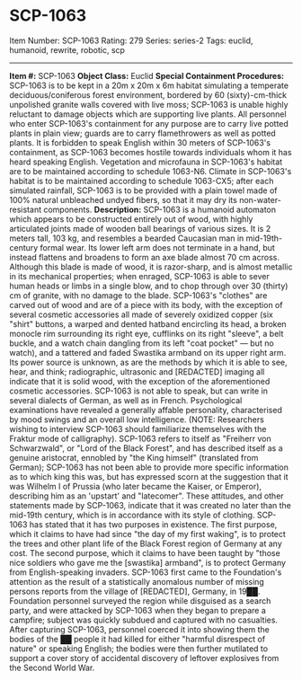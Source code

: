 # SCP-1063
Item Number: SCP-1063
Rating: 279
Series: series-2
Tags: euclid, humanoid, rewrite, robotic, scp

---

**Item #:** SCP-1063
**Object Class:** Euclid
**Special Containment Procedures:** SCP-1063 is to be kept in a 20m x 20m x 6m habitat simulating a temperate deciduous/coniferous forest environment, bordered by 60 (sixty)-cm-thick unpolished granite walls covered with live moss; SCP-1063 is unable highly reluctant to damage objects which are supporting live plants. All personnel who enter SCP-1063's containment for any purpose are to carry live potted plants in plain view; guards are to carry flamethrowers as well as potted plants.
It is forbidden to speak English within 30 meters of SCP-1063's containment, as SCP-1063 becomes hostile towards individuals whom it has heard speaking English.
Vegetation and microfauna in SCP-1063's habitat are to be maintained according to schedule 1063-N6. Climate in SCP-1063's habitat is to be maintained according to schedule 1063-CX5; after each simulated rainfall, SCP-1063 is to be provided with a plain towel made of 100% natural unbleached undyed fibers, so that it may dry its non-water-resistant components.
**Description:** SCP-1063 is a humanoid automaton which appears to be constructed entirely out of wood, with highly articulated joints made of wooden ball bearings of various sizes. It is 2 meters tall, 103 kg, and resembles a bearded Caucasian man in mid-19th-century formal wear. Its lower left arm does not terminate in a hand, but instead flattens and broadens to form an axe blade almost 70 cm across. Although this blade is made of wood, it is razor-sharp, and is almost metallic in its mechanical properties; when enraged, SCP-1063 is able to sever human heads or limbs in a single blow, and to chop through over 30 (thirty) cm of granite, with no damage to the blade.
SCP-1063's "clothes" are carved out of wood and are of a piece with its body, with the exception of several cosmetic accessories all made of severely oxidized copper (six "shirt" buttons, a warped and dented hatband encircling its head, a broken monocle rim surrounding its right eye, cufflinks on its right "sleeve", a belt buckle, and a watch chain dangling from its left "coat pocket" — but no watch), and a tattered and faded Swastika armband on its upper right arm.
Its power source is unknown, as are the methods by which it is able to see, hear, and think; radiographic, ultrasonic and [REDACTED] imaging all indicate that it is solid wood, with the exception of the aforementioned cosmetic accessories.
SCP-1063 is not able to speak, but can write in several dialects of German, as well as in French. Psychological examinations have revealed a generally affable personality, characterised by mood swings and an overall low intelligence. (NOTE: Researchers wishing to interview SCP-1063 should familiarize themselves with the Fraktur mode of calligraphy). SCP-1063 refers to itself as "Freiherr von Schwarzwald", or "Lord of the Black Forest", and has described itself as a genuine aristocrat, ennobled by "the King himself" (translated from German); SCP-1063 has not been able to provide more specific information as to which king this was, but has expressed scorn at the suggestion that it was Wilhelm I of Prussia (who later became the Kaiser, or Emperor), describing him as an 'upstart' and "latecomer". These attitudes, and other statements made by SCP-1063, indicate that it was created no later than the mid-19th century, which is in accordance with its style of clothing.
SCP-1063 has stated that it has two purposes in existence. The first purpose, which it claims to have had since "the day of my first waking", is to protect the trees and other plant life of the Black Forest region of Germany at any cost. The second purpose, which it claims to have been taught by "those nice soldiers who gave me the [swastika] armband", is to protect Germany from English-speaking invaders.
SCP-1063 first came to the Foundation's attention as the result of a statistically anomalous number of missing persons reports from the village of [REDACTED], Germany, in 19██. Foundation personnel surveyed the region while disguised as a search party, and were attacked by SCP-1063 when they began to prepare a campfire; subject was quickly subdued and captured with no casualties.
After capturing SCP-1063, personnel coerced it into showing them the bodies of the ██ people it had killed for either "harmful disrespect of nature" or speaking English; the bodies were then further mutilated to support a cover story of accidental discovery of leftover explosives from the Second World War.
